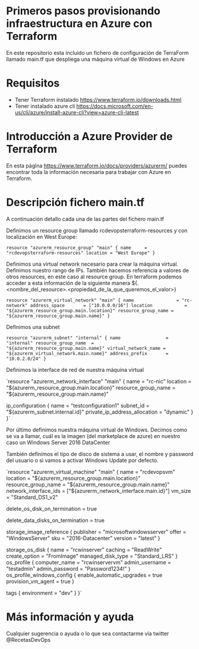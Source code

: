 # Primeros pasos provisionando infraestructura en Azure con Terraform

En este repositorio esta incluido un fichero de configuración de TerraForm llamado main.tf que despliega una máquina virtual de Windows en Azure

# Requisitos
- Tener Terraform instalado https://www.terraform.io/downloads.html
- Tener instalado azure cli https://docs.microsoft.com/en-us/cli/azure/install-azure-cli?view=azure-cli-latest

# Introducción a Azure Provider de Terraform

En esta página https://www.terraform.io/docs/providers/azurerm/ puedes encontrar toda la información necesaria para trabajar con Azure en Terraform. 

# Descripción fichero main.tf

A continuación detallo cada una de las partes del fichero main.tf

Definimos un resource group llamado rcdevopsterraform-resources y con localización en West Europe:

`resource "azurerm_resource_group" "main" {
  name     = "rcdevopsterraform-resources"
  location = "West Europe"
}`

Definimos una virtual network necesario para crear la máquina virtual. Definimos nuestro rango de IPs. También hacemos referencia a valores de otros resources, en este caso al resource group. En terraform podemos acceder a esta información de la siguiente manera ${<tiporesource>.<nombre_del_resource>.<propiedad_de_la_que_queremos_el_valor>}

`resource "azurerm_virtual_network" "main" {
  name                = "rc-network"
  address_space       = ["10.0.0.0/16"]
  location            = "${azurerm_resource_group.main.location}"
  resource_group_name = "${azurerm_resource_group.main.name}"
}`

Definimos una subnet 

`resource "azurerm_subnet" "internal" {
  name                 = "internal"
  resource_group_name  = "${azurerm_resource_group.main.name}"
  virtual_network_name = "${azurerm_virtual_network.main.name}"
  address_prefix       = "10.0.2.0/24"
}`

Definimos la interface de red de nuestra máquina virtual

`resource "azurerm_network_interface" "main" {
  name                = "rc-nic"
  location            = "${azurerm_resource_group.main.location}"
  resource_group_name = "${azurerm_resource_group.main.name}"

  ip_configuration {
    name                          = "testconfiguration1"
    subnet_id                     = "${azurerm_subnet.internal.id}"
    private_ip_address_allocation = "dynamic"
  }
}`

Por último definimos nuestra máquina virtual de Windows. Decimos como se va a llamar, cuál es la imagen (del marketplace de azure) en nuestro caso un Windows Server 2016 DataCenter

También definimos el tipo de disco de sistema a usar, el nombre y password del usuario o si vamos a activar Windows Update por defecto.

`resource "azurerm_virtual_machine" "main" {
  name                  = "rcdevopsvm"
  location              = "${azurerm_resource_group.main.location}"
  resource_group_name   = "${azurerm_resource_group.main.name}"
  network_interface_ids = ["${azurerm_network_interface.main.id}"]
  vm_size               = "Standard_DS1_v2"

   delete_os_disk_on_termination = true

   delete_data_disks_on_termination = true

  storage_image_reference {
    publisher = "microsoftwindowsserver"
    offer     = "WindowsServer"
    sku       = "2016-Datacenter"
    version   = "latest"
  }

  storage_os_disk {
    name              = "rcwinserver"
    caching           = "ReadWrite"
    create_option     = "FromImage"
    managed_disk_type = "Standard_LRS"
  }
  os_profile {
    computer_name  = "rcwinservervm"
    admin_username = "testadmin"
    admin_password = "Password1234!"
  }
  os_profile_windows_config {
    enable_automatic_upgrades = true
    provision_vm_agent = true
  }

  tags {
    environment = "dev"
  }
}`

# Más información y ayuda

Cualquier sugerencia o ayuda o lo que sea contactarme vía twitter @RecetasDevOps
